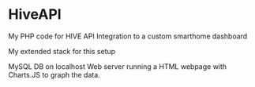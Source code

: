 # HiveAPI
My PHP code for HIVE API Integration to a custom smarthome dashboard

My extended stack for this setup

MySQL DB on localhost
Web server running a HTML webpage with Charts.JS to graph the data.

